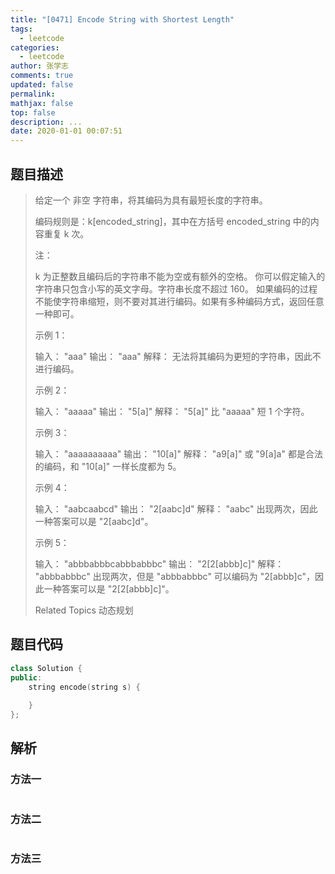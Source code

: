 ```yaml
---
title: "[0471] Encode String with Shortest Length"
tags:
  - leetcode
categories:
  - leetcode
author: 张学志
comments: true
updated: false
permalink:
mathjax: false
top: false
description: ...
date: 2020-01-01 00:07:51
---
```


## 题目描述

> 给定一个 非空 字符串，将其编码为具有最短长度的字符串。 
> 
> 编码规则是：k[encoded_string]，其中在方括号 encoded_string 中的内容重复 k 次。 
> 
> 注： 
> 
> 
> k 为正整数且编码后的字符串不能为空或有额外的空格。 
> 你可以假定输入的字符串只包含小写的英文字母。字符串长度不超过 160。 
> 如果编码的过程不能使字符串缩短，则不要对其进行编码。如果有多种编码方式，返回任意一种即可。 
> 
> 
> 
> 
> 示例 1： 
> 
> 输入： "aaa"
> 输出： "aaa"
> 解释： 无法将其编码为更短的字符串，因此不进行编码。
> 
> 
> 
> 
> 示例 2： 
> 
> 输入： "aaaaa"
> 输出： "5[a]"
> 解释： "5[a]" 比 "aaaaa" 短 1 个字符。
> 
> 
> 
> 
> 示例 3： 
> 
> 输入： "aaaaaaaaaa"
> 输出： "10[a]"
> 解释： "a9[a]" 或 "9[a]a" 都是合法的编码，和 "10[a]" 一样长度都为 5。
> 
> 
> 
> 
> 示例 4： 
> 
> 输入： "aabcaabcd"
> 输出： "2[aabc]d"
> 解释： "aabc" 出现两次，因此一种答案可以是 "2[aabc]d"。
> 
> 
> 
> 
> 示例 5： 
> 
> 输入： "abbbabbbcabbbabbbc"
> 输出： "2[2[abbb]c]"
> 解释： "abbbabbbc" 出现两次，但是 "abbbabbbc" 可以编码为 "2[abbb]c"，因此一种答案可以是 "2[2[abbb]c]"。
> 
> 
> 
> Related Topics 动态规划

## 题目代码

```cpp
class Solution {
public:
    string encode(string s) {
        
    }
};
```

## 解析

### 方法一

```cpp

```

### 方法二

```cpp

```

### 方法三

```cpp

```

